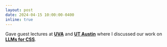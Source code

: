 ```yaml
---
layout: post
date: 2024-04-15 10:00:00-0400
inline: true
---
```


Gave guest lectures at **[UVA](https://yumeng5.github.io/teaching/2024-spring-cs6501)** and **[UT Austin](https://jessyli.com/courses/lin393)** where I discussed our work on **[LLMs for CSS](https://arxiv.org/abs/2305.03514)**.